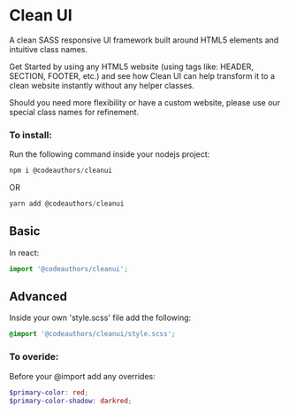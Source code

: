# Clean UI

A clean SASS responsive UI framework built around HTML5 elements and intuitive class names.

Get Started by using any HTML5 website (using tags like: HEADER, SECTION, FOOTER, etc.) and see how Clean UI can help transform it to a clean website instantly without any helper classes.

Should you need more flexibility or have a custom website, please use our special class names for refinement.

### To install:
Run the following command inside your nodejs project:
```JavaScript
npm i @codeauthors/cleanui
```
OR
```JavaScript
yarn add @codeauthors/cleanui
```

## Basic
In react:
```JavaScript
import '@codeauthors/cleanui';
```

## Advanced
Inside your own 'style.scss' file add the following:
```Scss
@import '@codeauthors/cleanui/style.scss';
```

### To overide:
Before your @import add any overrides:
```Scss
$primary-color: red;
$primary-color-shadow: darkred;
```
